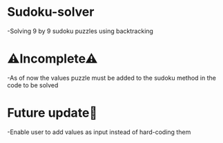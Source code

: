 # Sudoku-solver
 -Solving 9 by 9 sudoku puzzles using backtracking
# ⚠Incomplete⚠
 -As of now the values puzzle must be added to the sudoku method in the code to be solved
# Future update🔮
 -Enable user to add values as input instead of hard-coding them
